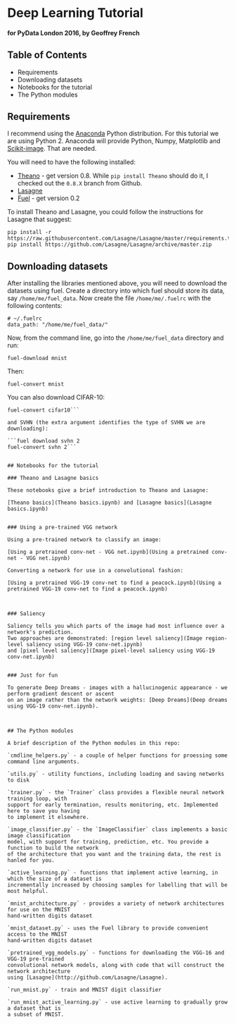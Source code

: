 # Deep Learning Tutorial

#### for PyData London 2016, by Geoffrey French


## Table of Contents

- Requirements
- Downloading datasets
- Notebooks for the tutorial
- The Python modules


## Requirements

I recommend using the [Anaconda](http://www.continuum.io/downloads) Python distribution.
For this tutorial we are using Python 2. Anaconda will provide Python, Numpy, Matplotlib
and [Scikit-image](http://github.com/scikit-image/scikit-image). That are needed.

You will need to have the following installed:

- [Theano](http://github.com/Theano/Theano) - get version 0.8. While `pip install Theano` should do it,
I checked out the `0.8.X` branch from Github.
- [Lasagne](http://github.com/Lasagne/Lasagne)
- [Fuel](http://github.com/mila-udem/fuel) - get version 0.2

To install Theano and Lasagne, you could follow the instructions for Lasagne that suggest:
```
pip install -r https://raw.githubusercontent.com/Lasagne/Lasagne/master/requirements.txt
pip install https://github.com/Lasagne/Lasagne/archive/master.zip
```

## Downloading datasets

After installing the libraries mentioned above, you will need to download the datasets using fuel.
Create a directory into which fuel should store its data, say `/home/me/fuel_data`. Now create
the file `/home/me/.fuelrc` with the following contents:

```
# ~/.fuelrc
data_path: "/home/me/fuel_data/"
```

Now, from the command line, go into the `/home/me/fuel_data` directory and run:

```fuel-download mnist```

Then:

```fuel-convert mnist```

You can also download CIFAR-10:

```fuel-download cifar10
fuel-convert cifar10```

and SVHN (the extra argument identifies the type of SVHN we are downloading):

```fuel download svhn 2
fuel-convert svhn 2```


## Notebooks for the tutorial

### Theano and Lasagne basics

These notebooks give a brief introduction to Theano and Lasagne:

[Theano basics](Theano basics.ipynb) and [Lasagne basics](Lasagne basics.ipynb)


### Using a pre-trained VGG network

Using a pre-trained network to classify an image:

[Using a pretrained conv-net - VGG net.ipynb](Using a pretrained conv-net - VGG net.ipynb)

Converting a network for use in a convolutional fashion:

[Using a pretrained VGG-19 conv-net to find a peacock.ipynb](Using a pretrained VGG-19 conv-net to find a peacock.ipynb)



### Saliency

Saliency tells you which parts of the image had most influence over a network's prediction.
Two approaches are demonstrated: [region level saliency](Image region-level saliency using VGG-19 conv-net.ipynb)
and [pixel level saliency](Image pixel-level saliency using VGG-19 conv-net.ipynb)


### Just for fun

To generate Deep Dreams - images with a hallucinogenic appearance - we perform gradient descent or ascent
on an image rather than the network weights: [Deep Dreams](Deep dreams using VGG-19 conv-net.ipynb).



## The Python modules

A brief description of the Python modules in this repo:

`cmdline_helpers.py` - a couple of helper functions for proessing some command line arguments.

`utils.py` - utility functions, including loading and saving networks to disk

`trainer.py` - the `Trainer` class provides a flexible neural network training loop, with
support for early termination, results monitoring, etc. Implemented here to save you having
to implement it elsewhere.

`image_classifier.py` - the `ImageClassifier` class implements a basic image classification
model, with support for training, prediction, etc. You provide a function to build the network
of the architecture that you want and the training data, the rest is hanled for you.

`active_learning.py` - functions that implement active learning, in which the size of a dataset is
incrementally increased by choosing samples for labelling that will be most helpful.

`mnist_architecture.py` - provides a variety of network architectures for use on the MNIST
hand-written digits dataset

`mnist_dataset.py` - uses the Fuel library to provide convenient access to the MNIST
hand-written digits dataset

`pretrained_vgg_models.py` - functions for downloading the VGG-16 and VGG-19 pre-trained
convolutional network models, along with code that will construct the network architecture
using [Lasagne](http://github.com/Lasagne/Lasagne).

`run_mnist.py` - train and MNIST digit classifier

`run_mnist_active_learning.py` - use active learning to gradually grow a dataset that is
a subset of MNIST.

